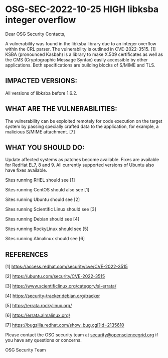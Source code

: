 # OSG-SEC-2022-10-25 HIGH libksba integer overflow

Dear OSG Security Contacts,

A vulnerability was found in the libksba library due to an integer overflow within the CRL parser. The vulnerability is outlined in CVE-2022-3515. [1]  KSBA (pronounced Kasbah) is a library to make X.509 certificates as well as the CMS (Cryptographic Message Syntax) easily accessible by other applications. Both specifications are building blocks of S/MIME and TLS.

## IMPACTED VERSIONS:

All versions of libksba before 1.6.2.

## WHAT ARE THE VULNERABILITIES:

The vulnerability can be exploited remotely for code execution on the target system by passing specially crafted data to the application, for example, a malicious S/MIME attachment. [7]

## WHAT YOU SHOULD DO:

Update affected systems as patches become available. Fixes are available for RedHat EL7, 8 and 9. All currently supported versions of Ubuntu also have fixes available.

Sites running RHEL should see [1]

Sites running CentOS should also see [1]

Sites running Ubuntu should see [2]

Sites running Scientific Linux should see [3]

Sites running Debian should see [4]

Sites running RockyLinux should see [5]

Sites running Almalinux should see [6]

## REFERENCES

[1] https://access.redhat.com/security/cve/CVE-2022-3515

[2] https://ubuntu.com/security/CVE-2022-3515

[3] https://www.scientificlinux.org/category/sl-errata/

[4] https://security-tracker.debian.org/tracker

[5] https://errata.rockylinux.org/

[6] https://errata.almalinux.org/

[7] https://bugzilla.redhat.com/show_bug.cgi?id=2135610


Please contact the OSG security team at security@opensciencegrid.org if you have any questions or concerns.

OSG Security Team
